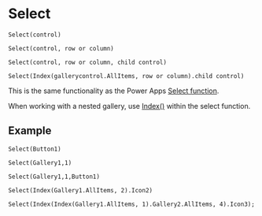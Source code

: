 # Select

`Select(control)`

`Select(control, row or column)`

`Select(control, row or column, child control)`

`Select(Index(gallerycontrol.AllItems, row or column).child control)`

This is the same functionality as the Power Apps [Select function](https://docs.microsoft.com/en-us/power-apps/maker/canvas-apps/functions/function-select).

When working with a nested gallery, use [Index()](https://learn.microsoft.com/en-us/power-platform/power-fx/reference/function-first-last) within the select function.

## Example

`Select(Button1)`

`Select(Gallery1,1)`

`Select(Gallery1,1,Button1)`

`Select(Index(Gallery1.AllItems, 2).Icon2)`

`Select(Index(Index(Gallery1.AllItems, 1).Gallery2.AllItems, 4).Icon3);`
